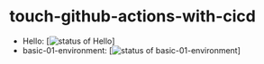 # touch-github-actions-with-cicd

- Hello: [![status of Hello](https://github.com/mazgi-sandbox/touch-github-actions-with-cicd/workflows/Hello/badge.svg)]
- basic-01-environment: [![status of basic-01-environment](https://github.com/mazgi-sandbox/touch-github-actions-with-cicd/workflows/basic-01-environment/badge.svg)]
